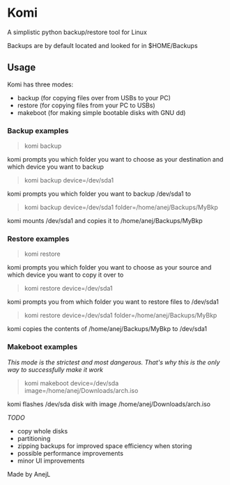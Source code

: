 # Komi

A simplistic python backup/restore tool for Linux

Backups are by default located and looked for in $HOME/Backups

## Usage
Komi has three modes:
- backup	(for copying files over from USBs to your PC)
- restore	(for copying files from your PC to USBs)
- makeboot	(for making simple bootable disks with GNU dd)


### Backup examples
>komi backup

komi prompts you which folder you want to choose as your destination and which device you want to backup

>komi backup device=/dev/sda1

komi prompts you which folder you want to backup /dev/sda1 to

>komi backup device=/dev/sda1 folder=/home/anej/Backups/MyBkp

komi mounts /dev/sda1 and copies it to /home/anej/Backups/MyBkp


### Restore examples
>komi restore

komi prompts you which folder you want to choose as your source and which device you want to copy it over to

>komi restore device=/dev/sda1

komi prompts you from which folder you want to restore files to /dev/sda1

>komi restore device=/dev/sda1 folder=/home/anej/Backups/MyBkp

komi copies the contents of /home/anej/Backups/MyBkp to /dev/sda1 

### Makeboot examples
*This mode is the strictest and most dangerous. That's why this is the only way to successfully make it work*


>komi makeboot device=/dev/sda image=/home/anej/Downloads/arch.iso

komi flashes /dev/sda disk with image /home/anej/Downloads/arch.iso 


*TODO*
- copy whole disks
- partitioning
- zipping backups for improved space efficiency when storing
- possible performance improvements
- minor UI improvements

Made by AnejL
